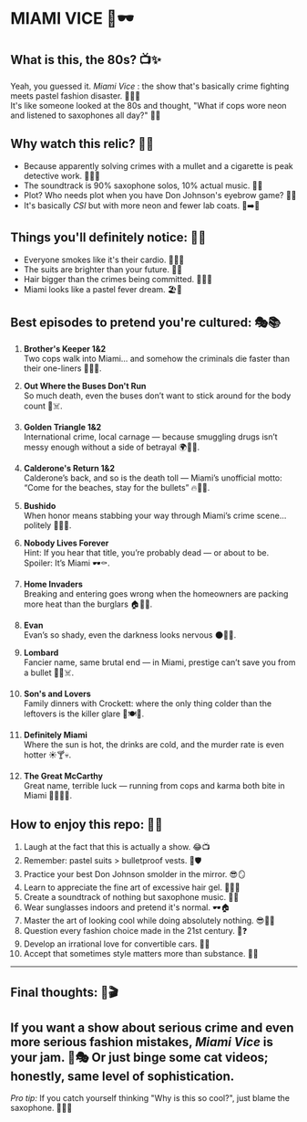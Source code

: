 # MIAMI VICE 🌴🕶️

## What is this, the 80s? 📺✨
Yeah, you guessed it. *Miami Vice* : the show that's basically crime fighting meets pastel fashion disaster. 👮‍♂️💖  
It's like someone looked at the 80s and thought, "What if cops wore neon and listened to saxophones all day?" 🎷🌈

## Why watch this relic? 🤔💎
- Because apparently solving crimes with a mullet and a cigarette is peak detective work. 🚬💇‍♂️
- The soundtrack is 90% saxophone solos, 10% actual music. 🎵🎷
- Plot? Who needs plot when you have Don Johnson's eyebrow game? 🤨✨
- It's basically *CSI* but with more neon and fewer lab coats. 🔬➡️🌈

## Things you'll definitely notice: 👀📝
- Everyone smokes like it's their cardio. 🚬🏃‍♂️
- The suits are brighter than your future. 🌟👔
- Hair bigger than the crimes being committed. 💇‍♀️🔫
- Miami looks like a pastel fever dream. 🏖️🎨

## Best episodes to pretend you're cultured: 🎭📚

1. **Brother's Keeper 1&2**  
Two cops walk into Miami… and somehow the criminals die faster than their one-liners 🚤🔫😈.

2. **Out Where the Buses Don't Run**  
So much death, even the buses don’t want to stick around for the body count 🚌☠️.

3. **Golden Triangle 1&2**  
International crime, local carnage — because smuggling drugs isn’t messy enough without a side of betrayal 🌍💉🔪.

4. **Calderone's Return 1&2**  
Calderone’s back, and so is the death toll — Miami’s unofficial motto: “Come for the beaches, stay for the bullets” 🔥🔫😵.

5. **Bushido**  
When honor means stabbing your way through Miami’s crime scene… politely 🥋🔪😬.

6. **Nobody Lives Forever**  
Hint: If you hear that title, you’re probably dead — or about to be. Spoiler: It’s Miami 🕶️⚰️.

7. **Home Invaders**  
Breaking and entering goes wrong when the homeowners are packing more heat than the burglars 🏠🔫🔥.

8. **Evan**  
Evan’s so shady, even the darkness looks nervous 🌑😶‍🌫️.

9. **Lombard**  
Fancier name, same brutal end — in Miami, prestige can’t save you from a bullet 💼🔫☠️.

10. **Son's and Lovers**  
Family dinners with Crockett: where the only thing colder than the leftovers is the killer glare 🔪🍽️🖤.

11. **Definitely Miami**  
Where the sun is hot, the drinks are cold, and the murder rate is even hotter ☀️🍸💀.

12. **The Great McCarthy**  
Great name, terrible luck — running from cops and karma both bite in Miami 🏃‍♂️🔪💥.
  
## How to enjoy this repo: 🎉📖
1. Laugh at the fact that this is actually a show. 😂📺
2. Remember: pastel suits > bulletproof vests. 👔🛡️
3. Practice your best Don Johnson smolder in the mirror. 😎🪞
4. Learn to appreciate the fine art of excessive hair gel. 💇‍♂️✨
5. Create a soundtrack of nothing but saxophone music. 🎷🎵
6. Wear sunglasses indoors and pretend it's normal. 🕶️🏠
7. Master the art of looking cool while doing absolutely nothing. 😎🧘‍♂️
8. Question every fashion choice made in the 21st century. 👗❓
9. Develop an irrational love for convertible cars. 🚗💨
10. Accept that sometimes style matters more than substance. 💅🎨
---
## Final thoughts: 💭🎬
If you want a show about serious crime and even more serious fashion mistakes, *Miami Vice* is your jam. 🍓🎭 Or just binge some cat videos; honestly, same level of sophistication.
---
*Pro tip:* If you catch yourself thinking "Why is this so cool?", just blame the saxophone. 🎷🤷‍♂️
